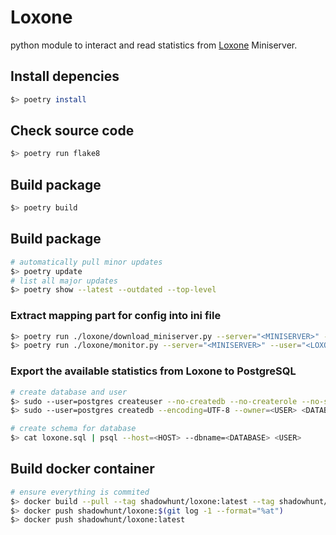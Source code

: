 # Loxone
python module to interact and read statistics from [Loxone](https://www.loxone.com/) Miniserver.

## Install depencies
```sh
$> poetry install
```

## Check source code
```sh
$> poetry run flake8
```

## Build package
```sh
$> poetry build
```

## Build package
```sh
# automatically pull minor updates
$> poetry update
# list all major updates
$> poetry show --latest --outdated --top-level
```

### Extract mapping part for config into ini file
```sh
$> poetry run ./loxone/download_miniserver.py --server="<MINISERVER>" --user="<LOXONE_USER>" --password="<LOXONE_PASSWORD>" --output="<LOXONE_CONFIGURATION>"
$> poetry run ./loxone/monitor.py --server="<MINISERVER>" --user="<LOXONE_USER>" --password="<LOXONE_PASSWORD>"  --db-uri="postgresql://<USER>:<PASSWORD>@<DB_HOST>/<DATABASE>"
```

### Export the available statistics from Loxone to PostgreSQL
```sh
# create database and user
$> sudo --user=postgres createuser --no-createdb --no-createrole --no-superuser --pwprompt <USER>
$> sudo --user=postgres createdb --encoding=UTF-8 --owner=<USER> <DATABASE>

# create schema for database
$> cat loxone.sql | psql --host=<HOST> --dbname=<DATABASE> <USER>
```

## Build docker container
```sh
# ensure everything is commited
$> docker build --pull --tag shadowhunt/loxone:latest --tag shadowhunt/loxone:$(git log -1 --format="%at") .
$> docker push shadowhunt/loxone:$(git log -1 --format="%at")
$> docker push shadowhunt/loxone:latest
```
